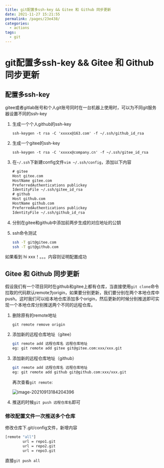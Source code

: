 ```yaml
---
title: git配置多ssh-key && Gitee 和 Github 同步更新
date: 2021-11-27 15:21:55
permalink: /pages/23e438/
categories: 
  - actions
tags: 
  - git
---
```

# git配置多ssh-key && Gitee 和 Github 同步更新





## 配置多ssh-key

gitee或者gitlab账号和个人git账号同时在一台机器上使用时，可以为不同git服务器设置不同的ssh-key



1. 生成一个个人github的ssh-key

   `ssh-keygen -t rsa -C 'xxxxx@163.com' -f ~/.ssh/github_id_rsa`

2. 生成一个gitee的ssh-key

   `ssh-keygen -t rsa -C 'xxxxx@company.cn' -f ~/.ssh/gitee_id_rsa`

3. 在`~/.ssh`下新建config文件`vim ~/.ssh/config`，添加以下内容

   ```txt
   # gitee
   Host gitee.com
   HostName gitee.com
   PreferredAuthentications publickey
   IdentityFile ~/.ssh/gitee_id_rsa
   # github
   Host github.com
   HostName github.com
   PreferredAuthentications publickey
   IdentityFile ~/.ssh/github_id_rsa
   ```
   
4. 分别在gitee和github中添加前两步生成的对应地址的公钥

5. ssh命令测试

   ```bash
   ssh -T git@gitee.com
   ssh -T git@github.com
   ```

如果看到 hi xxx！。。。内容则证明配置成功





## Gitee 和 Github 同步更新

假设我们有一个项目同时在github和gitee上都有仓库，当直接使用`git clone`命令拉取的代码默认remote为origin，如果要分别更新，我们要分别在两个本地仓库中push。这时我们可以给本地仓库添加多个origin，然后更新的时候分别推送即可实现一个本地仓库分别推送两个不同的远程仓库。



1. 删除原有的remote地址

   `git remote remove origin`

2. 添加新的远程仓库地址（gitee）

   ```bash
   git remote add 远程仓库名 远程仓库地址
   eg: git remote add gitee git@gitee.com:xxx/xxx.git
   ```

3. 添加新的远程仓库地址（github）

   ```bash
   git remote add 远程仓库名 远程仓库地址
   eg: git remote add github git@github.com:xxx/xxx.git
   ```

   再次查看`git remote`:

   ![image-20210913184204396](http://io.storyxc.com/image-20210913184204396.png)

4. 推送的时候`git push 远程仓库名`即可



### 修改配置文件一次推送多个仓库

修改仓库下.git/config文件，新增内容

```sh
[remote "all"]
        url = repo1.git
        url = repo2.git
        url = repo3.git
```

直接`git push all`